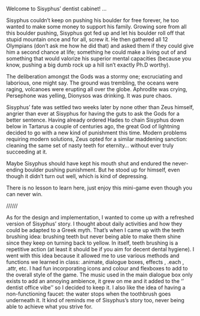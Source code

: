 Welcome to Sisyphus’ dentist cabinet! 
…

Sisyphus couldn’t keep on pushing his boulder for free forever, he too wanted to make some money to support his family. Growing sore from all this boulder pushing, Sisyphus got fed up and let his boulder roll off that stupid mountain once and for all, screw it. He then gathered all 12 Olympians (don’t ask me how he did that) and asked them if they could give him a second chance at life; something he could make a living out of and something that would valorize his superior mental capacities (because you know, pushing a big dumb rock up a hill isn’t exactly Ph.D worthy). 

The deliberation amongst the Gods was a stormy one; excruciating and laborious, one might say. The ground was trembling, the oceans were raging, volcanoes were erupting all over the globe. Aphrodite was crying, Persephone was yelling, Dionysos was drinking. It was pure chaos.  

Sisyphus’ fate was settled two weeks later by none other than Zeus himself, angrier than ever at Sisyphus for having the guts to ask the Gods for a better sentence. Having already ordered Hades to chain Sisyphus down below in Tartarus a couple of centuries ago, the great God of lightning decided to go with a new kind of punishment this time. Modern problems requiring modern solutions, Zeus opted for a similar maddening sanction: cleaning the same set of nasty teeth for eternity… without ever truly succeeding at it. 

Maybe Sisyphus should have kept his mouth shut and endured the never-ending boulder pushing punishment.  But he stood up for himself, even though it didn’t turn out well, which is kind of depressing. 

There is no lesson to learn here, just enjoy this mini-game even though you can never win.  

//////

As for the design and implementation, I wanted to come up with a refreshed version of Sisyphus’ story. I thought about daily activities and how they could be adapted to a Greek myth. That’s when I came up with the teeth brushing idea: brushing teeth but never being able to make them shine since they keep on turning back to yellow. In itself, teeth brushing is a repetitive action (at least it should be if you aim for decent dental hygiene). I went with this idea because it allowed me to use various methods and functions we learned in class: .animate, dialogue boxes, effects , .each , .attr, etc. I had fun incorporating icons and colour and flexboxes to add to the overall style of the game. The music used in the main dialogue box only exists to add an annoying ambience, it grew on me and it added to the ‘’ dentist office vibe’’  so I decided to keep it. I also like the idea of having a non-functioning faucet: the water stops when the toothbrush goes underneath it. It kind of reminds me of Sisyphus’s story too, never being able to achieve what you strive for. 
